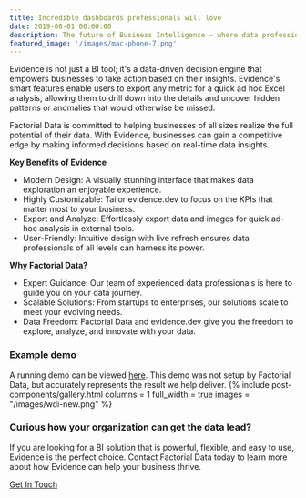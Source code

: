 ```yaml
---
title: Incredible dashboards professionals will love
date: 2019-08-01 00:00:00
description: The future of Business Intelligence – where data professionals thrive, and insights come to life. A beautiful and modern BI tool designed with data professionals in mind.
featured_image: '/images/mac-phone-7.png'
---
```


Evidence is not just a BI tool; it's a data-driven decision engine that empowers businesses to take action based on their insights. Evidence's smart features enable users to export any metric for a quick ad hoc Excel analysis, allowing them to drill down into the details and uncover hidden patterns or anomalies that would otherwise be missed. 

Factorial Data is committed to helping businesses of all sizes realize the full potential of their data. With Evidence, businesses can gain a competitive edge by making informed decisions based on real-time data insights.

**Key Benefits of Evidence**

* Modern Design: A visually stunning interface that makes data exploration an enjoyable experience.
* Highly Customizable: Tailor evidence.dev to focus on the KPIs that matter most to your business.
* Export and Analyze: Effortlessly export data and images for quick ad-hoc analysis in external tools.
* User-Friendly: Intuitive design with live refresh ensures data professionals of all levels can harness its power.

**Why Factorial Data?**

* Expert Guidance: Our team of experienced data professionals is here to guide you on your data journey.
* Scalable Solutions: From startups to enterprises, our solutions scale to meet your evolving needs.
* Data Freedom: Factorial Data and evidence.dev give you the freedom to explore, analyze, and innovate with your data.

### Example demo
A running demo can be viewed [here](https://northstar-report.netlify.app/). This demo was not setup by Factorial Data, but accurately represents the result we help deliver. 
{% include post-components/gallery.html
	columns = 1
	full_width = true
	images = "/images/wdi-new.png"
%}

### Curious how your organization can get the data lead?

If you are looking for a BI solution that is powerful, flexible, and easy to use, Evidence is the perfect choice. Contact Factorial Data today to learn more about how Evidence can help your business thrive.

<a href="#" class="header__cta button--fill contact-trigger js-contact">Get In Touch</a>
